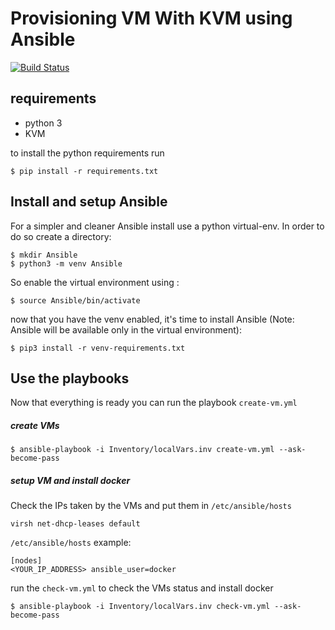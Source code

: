 # Provisioning VM With KVM using Ansible
[![Build Status](https://travis-ci.com/danielgessaghi/Ansible-VMs-Provisioning-Setup.svg?branch=master)](https://travis-ci.com/danielgessaghi/Ansible-VMs-Provisioning-Setup)
## requirements

- python 3
- KVM

to install the python requirements run
```
$ pip install -r requirements.txt
```
## Install and setup Ansible

For a simpler and cleaner Ansible install use a python virtual-env. In order to do so create a directory: 

```
$ mkdir Ansible
$ python3 -m venv Ansible
```

So enable the virtual environment using :
```
$ source Ansible/bin/activate
```
now that you have the venv enabled, it's time to install Ansible (Note: Ansible will be available only in the virtual environment): 
```
$ pip3 install -r venv-requirements.txt
```
## Use the playbooks 

Now that everything is ready you can run the playbook `create-vm.yml`

##### create VMs  
```
$ ansible-playbook -i Inventory/localVars.inv create-vm.yml --ask-become-pass
```
##### setup VM and install docker

Check the IPs taken by the VMs and put them in `/etc/ansible/hosts`
```
virsh net-dhcp-leases default
```

`/etc/ansible/hosts` example:
```
[nodes]
<YOUR_IP_ADDRESS> ansible_user=docker
```

run the `check-vm.yml` to check the VMs status and install docker
```
$ ansible-playbook -i Inventory/localVars.inv check-vm.yml --ask-become-pass
```